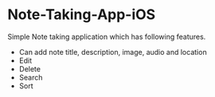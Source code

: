 # Note-Taking-App-iOS
Simple Note taking application which has following features.

- Can add note title, description, image, audio and location
- Edit
- Delete 
- Search
- Sort
